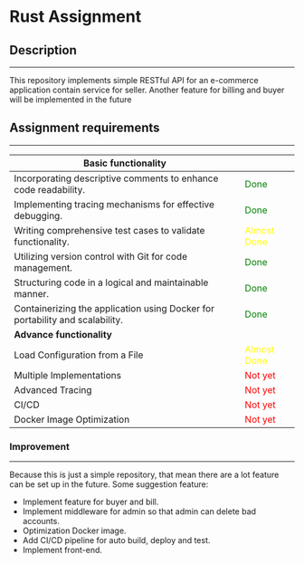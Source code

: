 # Rust Assignment

## Description

---

This repository implements simple RESTful API for an e-commerce application contain service for seller. Another feature for billing and buyer will be implemented in the future

## Assignment requirements

---

| **Basic functionality**                                                      |                                               |
|------------------------------------------------------------------------------|-----------------------------------------------|
| Incorporating descriptive comments to enhance code readability.              | <span style="color:green">Done</span>         |
| Implementing tracing mechanisms for effective debugging.                     | <span style="color:green">Done</span>         |
| Writing comprehensive test cases to validate functionality.                  | <span style="color:yellow">Almost Done</span> |
| Utilizing version control with Git for code management.                      | <span style="color:green">Done</span>         |
| Structuring code in a logical and maintainable manner.                       | <span style="color:green">Done</span>         |
| Containerizing the application using Docker for portability and scalability. | <span style="color:green">Done</span>         |
| **Advance functionality**                                                    |                                               |
| Load Configuration from a File                                               | <span style="color:yellow">Almost Done</span> |
| Multiple Implementations                                                     | <span style="color:red">Not yet</span>        |
| Advanced Tracing                                                             | <span style="color:red">Not yet</span>        |
| CI/CD                                                                        | <span style="color:red">Not yet</span>        |
| Docker Image Optimization                                                    | <span style="color:red">Not yet</span>        |

### Improvement

---

Because this is just a simple repository, that mean there are a lot feature can be set up in the future. Some suggestion feature:

- Implement feature for buyer and bill.
- Implement middleware for admin so that admin can delete bad accounts.
- Optimization Docker image.
- Add CI/CD pipeline for auto build, deploy and test.
- Implement front-end.
